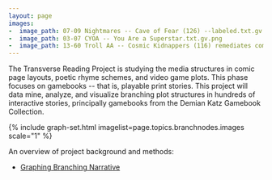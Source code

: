 ```yaml
---
layout: page
images:
-  image_path: 07-09 Nightmares -- Cave of Fear (126) --labeled.txt.gv.png
-  image_path: 03-07 CYOA -- You Are a Superstar.txt.gv.png
-  image_path: 13-60 Troll AA -- Cosmic Kidnappers (116) remediates computer functions.txt.gv.png
---
```


The Transverse Reading Project is studying the media structures in comic page layouts, poetic rhyme schemes, and video game plots. This phase focuses on gamebooks -- that is, playable print stories. This project will data mine, analyze, and visualize branching plot structures in hundreds of interactive stories, principally gamebooks from the Demian Katz Gamebook Collection.

{% include graph-set.html imagelist=page.topics.branchnodes.images scale="1" %}

An overview of project background and methods:

-  [Graphing Branching Narrative][gbn]

[gbn]: https://docs.google.com/document/d/1LVA7au0Z1Z4-qiRy77yib8lmeL7rjeIp1V3lPaaUYbo/
